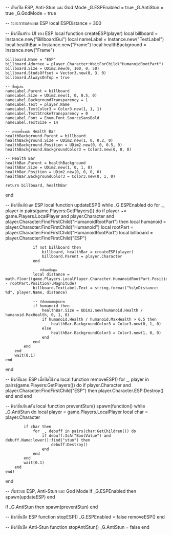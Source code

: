 -- เปิด/ปิด ESP, Anti-Stun และ God Mode
_G.ESPEnabled = true
_G.AntiStun = true
_G.GodMode = true

-- ระยะการแสดงผล ESP
local ESPDistance = 300

-- ฟังก์ชันสร้าง UI ของ ESP
local function createESP(player)
    local billboard = Instance.new("BillboardGui")
    local nameLabel = Instance.new("TextLabel")
    local healthBar = Instance.new("Frame")
    local healthBackground = Instance.new("Frame")

    billboard.Name = "ESP"
    billboard.Adornee = player.Character:WaitForChild("HumanoidRootPart")
    billboard.Size = UDim2.new(0, 100, 0, 50)
    billboard.StudsOffset = Vector3.new(0, 3, 0)
    billboard.AlwaysOnTop = true

    -- ชื่อผู้เล่น
    nameLabel.Parent = billboard
    nameLabel.Size = UDim2.new(1, 0, 0.5, 0)
    nameLabel.BackgroundTransparency = 1
    nameLabel.Text = player.Name
    nameLabel.TextColor3 = Color3.new(1, 1, 1)
    nameLabel.TextStrokeTransparency = 0
    nameLabel.Font = Enum.Font.SourceSansBold
    nameLabel.TextSize = 14

    -- กรอบพื้นหลัง Health Bar
    healthBackground.Parent = billboard
    healthBackground.Size = UDim2.new(1, 0, 0.2, 0)
    healthBackground.Position = UDim2.new(0, 0, 0.5, 0)
    healthBackground.BackgroundColor3 = Color3.new(0, 0, 0)

    -- Health Bar
    healthBar.Parent = healthBackground
    healthBar.Size = UDim2.new(1, 0, 1, 0)
    healthBar.Position = UDim2.new(0, 0, 0, 0)
    healthBar.BackgroundColor3 = Color3.new(0, 1, 0)

    return billboard, healthBar
end

-- ฟังก์ชันอัปเดต ESP
local function updateESP()
    while _G.ESPEnabled do
        for _, player in pairs(game.Players:GetPlayers()) do
            if player ~= game.Players.LocalPlayer and player.Character and player.Character:FindFirstChild("HumanoidRootPart") then
                local humanoid = player.Character:FindFirstChild("Humanoid")
                local rootPart = player.Character:FindFirstChild("HumanoidRootPart")
                local billboard = player.Character:FindFirstChild("ESP")

                if not billboard then
                    billboard, healthBar = createESP(player)
                    billboard.Parent = player.Character
                end

                -- อัปเดตข้อมูล
                local distance = math.floor((game.Players.LocalPlayer.Character.HumanoidRootPart.Position - rootPart.Position).Magnitude)
                billboard.TextLabel.Text = string.format("%s\nDistance: %d", player.Name, distance)

                -- อัปเดตแถบสุขภาพ
                if humanoid then
                    healthBar.Size = UDim2.new(humanoid.Health / humanoid.MaxHealth, 0, 1, 0)
                    if humanoid.Health / humanoid.MaxHealth > 0.5 then
                        healthBar.BackgroundColor3 = Color3.new(0, 1, 0)
                    else
                        healthBar.BackgroundColor3 = Color3.new(1, 0, 0)
                    end
                end
            end
        end
        wait(0.1)
    end
end

-- ฟังก์ชันลบ ESP เมื่อปิดใช้งาน
local function removeESP()
    for _, player in pairs(game.Players:GetPlayers()) do
        if player.Character and player.Character:FindFirstChild("ESP") then
            player.Character.ESP:Destroy()
        end
    end
end

-- ฟังก์ชันกันสตัน
local function preventStun()
    spawn(function()
        while _G.AntiStun do
            local player = game.Players.LocalPlayer
            local char = player.Character

            if char then
                for _, debuff in pairs(char:GetChildren()) do
                    if debuff:IsA("BoolValue") and debuff.Name:lower():find("stun") then
                        debuff:Destroy()
                    end
                end
            end
            wait(0.1)
        end
    end)
end

-- เริ่มระบบ ESP, Anti-Stun และ God Mode
if _G.ESPEnabled then
    spawn(updateESP)
end

if _G.AntiStun then
    spawn(preventStun)
end

-- ฟังก์ชันปิด ESP
function stopESP()
    _G.ESPEnabled = false
    removeESP()
end

-- ฟังก์ชันปิด Anti-Stun
function stopAntiStun()
    _G.AntiStun = false
end
